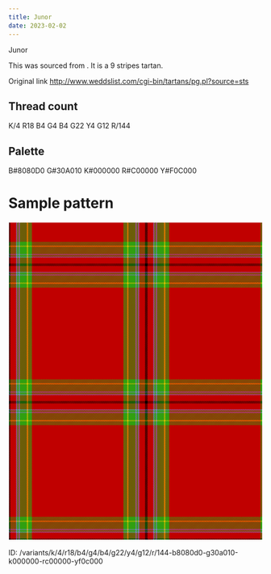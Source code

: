 ```yaml
---
title: Junor
date: 2023-02-02
---
```

Junor

This was sourced from <no value>.  It is a 9 stripes tartan.

Original link http://www.weddslist.com/cgi-bin/tartans/pg.pl?source=sts

## Thread count
K/4 R18 B4 G4 B4 G22 Y4 G12 R/144

## Palette
B#8080D0 G#30A010 K#000000 R#C00000 Y#F0C000

# Sample pattern

![Tartan detail](tartan.png "K/4 R18 B4 G4 B4 G22 Y4 G12 R/144 tartan")

ID: /variants/k/4/r18/b4/g4/b4/g22/y4/g12/r/144-b8080d0-g30a010-k000000-rc00000-yf0c000